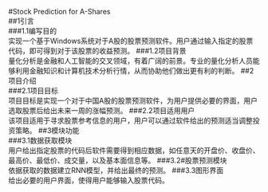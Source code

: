 #Stock Prediction for A-Shares       
##1引言      
###1.1编写目的      
实现一个基于Windows系统对于A股的股票预测软件。用户通过输入指定的股票代码，即可得到对于该股票的收益预测。
###1.2项目背景      
量化分析是金融和人工智能的交叉领域，有着广阔的前景。专业的量化分析人员能够利用金融知识和计算机技术分析行情，从而协助他们做出更有利的判断。
##2项目介绍       
###2.1项目目标       
项目目标是实现一个对于中国A股的股票预测软件，为用户提供必要的界面，用户选取股票后给出未来一周的涨幅预测。
###2.2项目适用用户        
该项目适用于寻求股票参考信息的用户，用户可以通过软件给出的预测适当调整投资策略。
##3模块功能       
###3.1数据获取模块        
用户给出指定股票的代码后软件需要得到相应数据，如任意天的开盘价、收盘价、最高价、最低价、成交量，以及基本面信息等。
###3.2#股票预测模块        
依据获取的数据建立RNN模型，并给出最终的预测。
###3.3图形界面        
给出必要的用户界面，使得用户能够输入股票代码。
